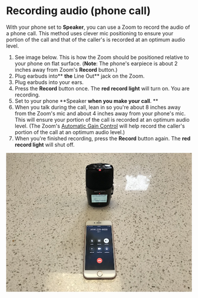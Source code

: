 # Recording audio \(phone call\)

With your phone set to **Speaker**, you can use a Zoom to record the audio of a phone call. This method uses clever mic positioning to ensure your portion of the call and that of the caller's is recorded at an optimum audio level.

1. See image below. This is how the Zoom should be positioned relative to your phone on flat surface. \(**Note**: The phone's earpiece is about 2 inches away from Zoom's **Record** button.\) 
2. Plug earbuds into** **the** Line Out** jack on the Zoom.
3. Plug earbuds into your ears.
4. Press the **Record** button once. The **red record light** will turn on. You are recording.
5. Set to your phone **Speaker **when you make your call**. **
6. When you talk during the call, lean in so you're about 8 inches away from the Zoom's mic and about 4 inches away from your phone's mic. This will ensure your portion of the call is recorded at an optimum audio level. \(The Zoom's [Automatic Gain Control](/applying-automatic-gain-control.md) will help record the caller's portion of the call at an optimum audio level.\)
7. When you're finished recording, press the **Record** button again. The **red record light** will shut off.

![](/assets/zoom-h2n-recording-phone-call.jpg)



